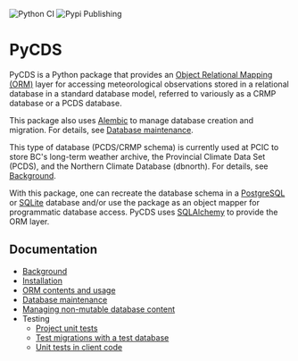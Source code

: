 ![Python CI](https://github.com/pacificclimate/pycds/workflows/Python%20CI/badge.svg)
![Pypi Publishing](https://github.com/pacificclimate/pycds/workflows/Pypi%20Publishing/badge.svg)

# PyCDS

PyCDS is a Python package that provides an
[Object Relational Mapping (ORM)](http://en.wikipedia.org/wiki/Object-relational_mapping)
layer for accessing meteorological observations stored in a relational 
database in a standard database model, referred to variously as a CRMP 
database or a PCDS database.

This package also uses [Alembic](https://alembic.sqlalchemy.org/) to manage 
database creation and migration. For details, 
see [Database maintenance](docs/database-maintenance.md).

This type of database (PCDS/CRMP schema) is currently used at 
PCIC to store BC's long-term weather archive, the Provincial Climate Data 
Set (PCDS), and the Northern Climate Database (dbnorth). For details, see 
[Background](docs/background.md).

With this package, one can recreate the database schema in a
[PostgreSQL](http://www.postgresql.org) or [SQLite](http://www.sqlite.org)
database and/or use the package as an object mapper for programmatic database 
access. PyCDS uses [SQLAlchemy](http://www.sqlalchemy.org) to provide the 
ORM layer.

## Documentation

- [Background](docs/background.md)
- [Installation](docs/installation.md)
- [ORM contents and usage](docs/orm.md)
- [Database maintenance](docs/database-maintenance.md)
- [Managing non-mutable database content](docs/managing-non-mutable.md)
- Testing
    - [Project unit tests](docs/project-unit-tests.md)
    - [Test migrations with a test database](docs/test-migrations.md)
    - [Unit tests in client code](docs/unit-tests-in-client-code.md)
